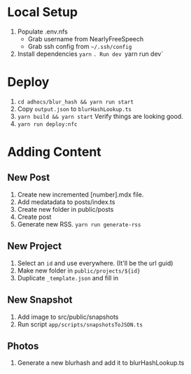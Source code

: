 # Local Setup

1. Populate .env.nfs
    - Grab username from NearlyFreeSpeech
    - Grab ssh config from `~/.ssh/config`
1. Install dependencies `yarn`
`. Run dev `yarn run dev`

# Deploy

1. `cd adhocs/blur_hash && yarn run start`
2. Copy `output.json` to `blurHashLookup.ts`
3. `yarn build && yarn start` Verify things are looking good.
4. `yarn run deploy:nfc`

# Adding Content

## New Post

1. Create new incremented [number].mdx file. 
1. Add medatadata to posts/index.ts
1. Create new folder in public/posts
1. Create post
1. Generate new RSS. `yarn run generate-rss`

## New Project

1. Select an `id` and use everywhere. (It'll be the url guid)
1. Make new folder in `public/projects/${id}`
1. Duplicate `_template.json` and fill in

## New Snapshot

1. Add image to src/public/snapshots
1. Run script `app/scripts/snapshotsToJSON.ts`

## Photos

1. Generate a new blurhash and add it to blurHashLookup.ts


